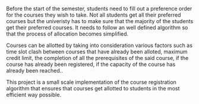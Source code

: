 Before the start of the semester, students need to fill out a preference order for the courses they wish to take. 
Not all students get all their preferred courses but the univeristy has to make sure that the majority of the students get their preferred courses.
It needs to follow an well defined algorithm so that the process of allocation becomes simplified.

Courses can be allotted by taking into consideration various factors such as time slot clash between courses that have already been alloted, maximum credit limit, the completion of all the prerequisites of the said course, if the course has already been registered, if the capacity of the course has already been reached..

This project is a small scale implementation of the course registration algorithm that ensures that courses get allotted to students in the most efficient way possible.
